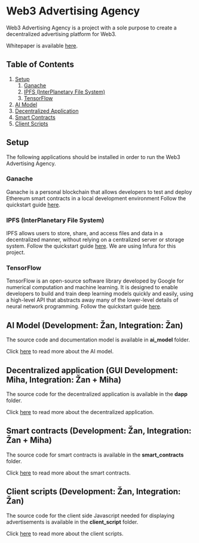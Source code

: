 # Web3 Advertising Agency

Web3 Advertising Agency is a project with a sole purpose to create a decentralized advertising platform for Web3.

Whitepaper is available [here](WHITEPAPER.md).

## Table of Contents

1. [Setup](#setup)
    1. [Ganache](#ganache)
    2. [IPFS (InterPlanetary File System)](#ipfs-interplanetary-file-system)
    3. [TensorFlow](#tensorflow)
2. [AI Model](#ai-model)
3. [Decentralized Application](#decentralized-application)
4. [Smart Contracts](#smart-contracts)
5. [Client Scripts](#client-scripts)

## Setup

The following applications should be installed in order to run the Web3 Advertising Agency.

### Ganache

Ganache is a personal blockchain that allows developers to test and deploy Ethereum smart contracts in a local development environment Follow the quickstart guide [here](https://trufflesuite.com/docs/ganache/quickstart/).

### IPFS (InterPlanetary File System)

IPFS allows users to store, share, and access files and data in a decentralized manner, without relying on a centralized server or storage system. Follow the quickstart guide [here](https://docs.ipfs.tech/install/server-infrastructure/#features). We are using Infura for this project.

### TensorFlow

TensorFlow is an open-source software library developed by Google for numerical computation and machine learning. It is designed to enable developers to build and train deep learning models quickly and easily, using a high-level API that abstracts away many of the lower-level details of neural network programming. Follow the quickstart guide [here](https://github.com/tensorflow/tensorflow#install).

## AI Model (Development: Žan, Integration: Žan)

The source code and documentation model is available in **ai_model** folder.

Click [here](ai_model/README.md) to read more about the AI model.

## Decentralized application (GUI Development: Miha, Integration: Žan + Miha)

The source code for the decentralized application is available in the **dapp** folder.

Click [here](dapp/README.md) to read more about the decentralized application.

## Smart contracts (Development: Žan, Integration: Žan + Miha)

The source code for smart contracts is available in the **smart_contracts** folder.

Click [here](smart_contracts/README.md) to read more about the smart contracts.

## Client scripts (Development: Žan, Integration: Žan)

The source code for the client side Javascript needed for displaying advertisements is available in the **client_script** folder.

Click [here](client_script/README.md) to read more about the client scripts.
